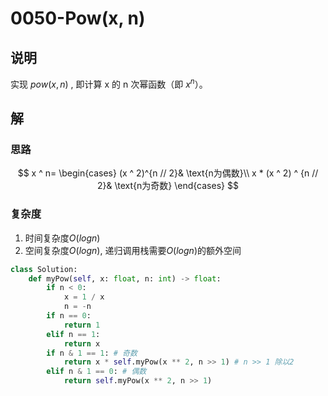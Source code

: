 # 0050-Pow(x, n)

## 说明
实现 $pow(x, n)$ , 即计算 x 的 n 次幂函数（即 $x^n$）。

## 解

### 思路
$$
x ^ n=
\begin{cases}
(x ^ 2)^{n // 2}& \text{n为偶数}\\
x * (x ^ 2) ^ {n // 2}& \text{n为奇数}
\end{cases}
$$

### 复杂度
1. 时间复杂度$O(logn)$
2. 空间复杂度$O(logn)$, 递归调用栈需要$O(logn)$的额外空间

```python
class Solution:
    def myPow(self, x: float, n: int) -> float:
        if n < 0:
            x = 1 / x
            n = -n
        if n == 0:
            return 1
        elif n == 1:
            return x
        if n & 1 == 1: # 奇数
            return x * self.myPow(x ** 2, n >> 1) # n >> 1 除以2
        elif n & 1 == 0: # 偶数
            return self.myPow(x ** 2, n >> 1)
```